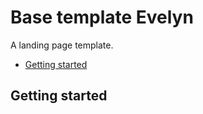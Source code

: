 # Base template Evelyn

A landing page template.

* [Getting started](#getting-started)

## Getting started
